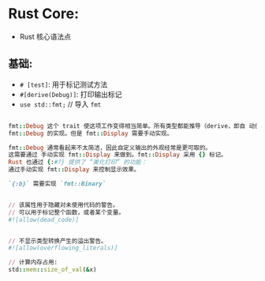 # Rust Core:

- Rust 核心语法点

## 基础:

- `# [test]`: 用于标记测试方法
- `#[derive(Debug)]`: 打印输出标记
- `use std::fmt;` // 导入 `fmt`

```ruby

fmt::Debug 这个 trait 使这项工作变得相当简单。所有类型都能推导（derive，即自 动创建）
fmt::Debug 的实现。但是 fmt::Display 需要手动实现。

fmt::Debug 通常看起来不太简洁，因此自定义输出的外观经常是更可取的。
这需要通过 手动实现 fmt::Display 来做到。fmt::Display 采用 {} 标记。
Rust 也通过 {:#?} 提供了 “美化打印” 的功能：
通过手动实现 fmt::Display 来控制显示效果。

`{:b}` 需要实现 `fmt::Binary`


// 该属性用于隐藏对未使用代码的警告。
// 可以用于标记整个函数，或者某个变量。
#![allow(dead_code)]


// 不显示类型转换产生的溢出警告。
#![allow(overflowing_literals)]

// 计算内存占用:
std::mem::size_of_val(&x)


```


